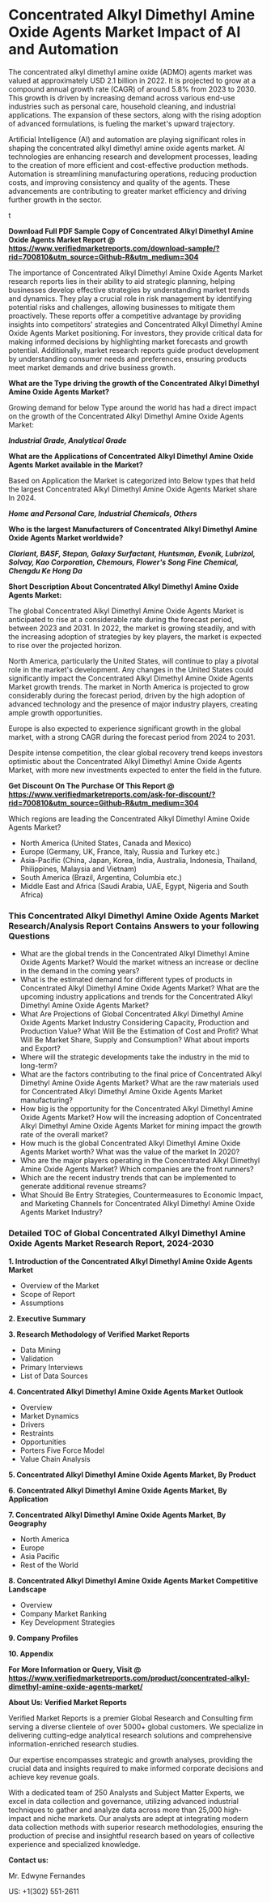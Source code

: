<meta name="title" content="Global Concentrated Alkyl Dimethyl Amine Oxide Agents Market Impact of AI and Automation"><meta name="description" content="The concentrated alkyl dimethyl amine oxide (ADMO) agents market was valued at approximately USD 2.1 billion in 2022. It is projected to grow at a compound annual grow"><meta name="title" content="Concentrated Alkyl Dimethyl Amine Oxide Agents Market Size, Share, Scope, Trends, Growth, Opportunities, Analysis, Forecast"><h1>Concentrated Alkyl Dimethyl Amine Oxide Agents Market Impact of AI and Automation</h1><p>The concentrated alkyl dimethyl amine oxide (ADMO) agents market was valued at approximately USD 2.1 billion in 2022. It is projected to grow at a compound annual growth rate (CAGR) of around 5.8% from 2023 to 2030. This growth is driven by increasing demand across various end-use industries such as personal care, household cleaning, and industrial applications. The expansion of these sectors, along with the rising adoption of advanced formulations, is fueling the market's upward trajectory.</p><p>Artificial Intelligence (AI) and automation are playing significant roles in shaping the concentrated alkyl dimethyl amine oxide agents market. AI technologies are enhancing research and development processes, leading to the creation of more efficient and cost-effective production methods. Automation is streamlining manufacturing operations, reducing production costs, and improving consistency and quality of the agents. These advancements are contributing to greater market efficiency and driving further growth in the sector.</p>t</p><p id="" class=""><strong>Download Full PDF Sample Copy of Concentrated Alkyl Dimethyl Amine Oxide Agents Market Report @ <a href="https://www.verifiedmarketreports.com/download-sample/?rid=700810&utm_source=Github-R&utm_medium=304" target="_blank">https://www.verifiedmarketreports.com/download-sample/?rid=700810&utm_source=Github-R&utm_medium=304</a></strong></p><p>The importance of&nbsp;Concentrated Alkyl Dimethyl Amine Oxide Agents Market research reports lies in their ability to aid strategic planning, helping businesses develop effective strategies by understanding market trends and dynamics. They play a crucial role in risk management by identifying potential risks and challenges, allowing businesses to mitigate them proactively. These reports offer a competitive advantage by providing insights into competitors' strategies and Concentrated Alkyl Dimethyl Amine Oxide Agents Market positioning. For investors, they provide critical data for making informed decisions by highlighting market forecasts and growth potential. Additionally, market research reports guide product development by understanding consumer needs and preferences, ensuring products meet market demands and drive business growth.</p><p><strong>What are the&nbsp;Type driving the growth of the Concentrated Alkyl Dimethyl Amine Oxide Agents Market?</strong></p><p id="" class="">Growing demand for below Type around the world has had a direct impact on the growth of the Concentrated Alkyl Dimethyl Amine Oxide Agents Market:</p><em><strong>Industrial Grade, Analytical Grade</strong></em></p><strong>What are the&nbsp;Applications&nbsp;of Concentrated Alkyl Dimethyl Amine Oxide Agents Market available in the Market?</strong></p><p id="" class="">Based on Application the Market is categorized into Below types that held the largest Concentrated Alkyl Dimethyl Amine Oxide Agents Market share In 2024.</p><em><strong>Home and Personal Care, Industrial Chemicals, Others</strong></em></p><strong>Who is the largest Manufacturers of Concentrated Alkyl Dimethyl Amine Oxide Agents Market worldwide?</strong></p><p><em><strong>Clariant, BASF, Stepan, Galaxy Surfactant, Huntsman, Evonik, Lubrizol, Solvay, Kao Corporation, Chemours, Flower's Song Fine Chemical, Chengdu Ke Hong Da</strong></em></p><p id="" class=""><strong>Short Description About Concentrated Alkyl Dimethyl Amine Oxide Agents Market:</strong></p><p>The global Concentrated Alkyl Dimethyl Amine Oxide Agents Market is anticipated to rise at a considerable rate during the forecast period, between 2023 and 2031. In 2022, the market is growing steadily, and with the increasing adoption of strategies by key players, the market is expected to rise over the projected horizon.</p><p>North America, particularly the United States, will continue to play a pivotal role in the market's development. Any changes in the United States could significantly impact the Concentrated Alkyl Dimethyl Amine Oxide Agents Market growth trends. The market in North America is projected to grow considerably during the forecast period, driven by the high adoption of advanced technology and the presence of major industry players, creating ample growth opportunities.</p><p>Europe is also expected to experience significant growth in the global market, with a strong CAGR during the forecast period from 2024 to 2031.</p><p>Despite intense competition, the clear global recovery trend keeps investors optimistic about the Concentrated Alkyl Dimethyl Amine Oxide Agents Market, with more new investments expected to enter the field in the future.</p><p id="" class=""><strong>Get Discount On The Purchase Of This Report @ <a href="https://www.verifiedmarketreports.com/ask-for-discount/?rid=700810&utm_source=Github-R&utm_medium=304" target="_blank">https://www.verifiedmarketreports.com/ask-for-discount/?rid=700810&utm_source=Github-R&utm_medium=304</a></strong></p>Which regions are leading the Concentrated Alkyl Dimethyl Amine Oxide Agents Market?</p><ul><li>North America (United States, Canada and Mexico)</li><li>Europe (Germany, UK, France, Italy, Russia and Turkey etc.)</li><li>Asia-Pacific (China, Japan, Korea, India, Australia, Indonesia, Thailand, Philippines, Malaysia and Vietnam)</li><li>South America (Brazil, Argentina, Columbia etc.)</li><li>Middle East and Africa (Saudi Arabia, UAE, Egypt, Nigeria and South Africa)</li></ul><h3 id="" class="">This Concentrated Alkyl Dimethyl Amine Oxide Agents Market Research/Analysis Report Contains Answers to your following Questions</h3><ul><li>What are the global trends in the Concentrated Alkyl Dimethyl Amine Oxide Agents Market? Would the market witness an increase or decline in the demand in the coming years?</li><li>What is the estimated demand for different types of products in Concentrated Alkyl Dimethyl Amine Oxide Agents Market? What are the upcoming industry applications and trends for the Concentrated Alkyl Dimethyl Amine Oxide Agents Market?</li><li>What Are Projections of Global Concentrated Alkyl Dimethyl Amine Oxide Agents Market Industry Considering Capacity, Production and Production Value? What Will Be the Estimation of Cost and Profit? What Will Be Market Share, Supply and Consumption? What about imports and Export?</li><li>Where will the strategic developments take the industry in the mid to long-term?</li><li>What are the factors contributing to the final price of Concentrated Alkyl Dimethyl Amine Oxide Agents Market? What are the raw materials used for Concentrated Alkyl Dimethyl Amine Oxide Agents Market manufacturing?</li><li>How big is the opportunity for the Concentrated Alkyl Dimethyl Amine Oxide Agents Market? How will the increasing adoption of Concentrated Alkyl Dimethyl Amine Oxide Agents Market for mining impact the growth rate of the overall market?</li><li>How much is the global Concentrated Alkyl Dimethyl Amine Oxide Agents Market worth? What was the value of the market In 2020?</li><li>Who are the major players operating in the Concentrated Alkyl Dimethyl Amine Oxide Agents Market? Which companies are the front runners?</li><li>Which are the recent industry trends that can be implemented to generate additional revenue streams?</li><li>What Should Be Entry Strategies, Countermeasures to Economic Impact, and Marketing Channels for Concentrated Alkyl Dimethyl Amine Oxide Agents Market Industry?</li></ul><h3 id="" class="">Detailed TOC of Global Concentrated Alkyl Dimethyl Amine Oxide Agents Market Research Report, 2024-2030</h3><p id="" class=""><strong>1. Introduction of the Concentrated Alkyl Dimethyl Amine Oxide Agents Market</strong></p><ul><li>Overview of the Market</li><li>Scope of Report</li><li>Assumptions</li></ul><p id="" class=""><strong>2. Executive Summary</strong></p><p id="" class=""><strong>3. Research Methodology of Verified Market Reports</strong></p><ul><li>Data Mining</li><li>Validation</li><li>Primary Interviews</li><li>List of Data Sources</li></ul><p id="" class=""><strong>4. Concentrated Alkyl Dimethyl Amine Oxide Agents Market Outlook</strong></p><ul><li>Overview</li><li>Market Dynamics</li><li>Drivers</li><li>Restraints</li><li>Opportunities</li><li>Porters Five Force Model</li><li>Value Chain Analysis</li></ul><p id="" class=""><strong>5. Concentrated Alkyl Dimethyl Amine Oxide Agents Market, By Product</strong></p><p id="" class=""><strong>6. Concentrated Alkyl Dimethyl Amine Oxide Agents Market, By Application</strong></p><p id="" class=""><strong>7. Concentrated Alkyl Dimethyl Amine Oxide Agents Market, By Geography</strong></p><ul><li>North America</li><li>Europe</li><li>Asia Pacific</li><li>Rest of the World</li></ul><p id="" class=""><strong>8. Concentrated Alkyl Dimethyl Amine Oxide Agents Market Competitive Landscape</strong></p><ul><li>Overview</li><li>Company Market Ranking</li><li>Key Development Strategies</li></ul><p id="" class=""><strong>9. Company Profiles</strong></p><p id="" class=""><strong>10. Appendix</strong></p><p id="" class=""><strong>For More Information or Query, Visit @ <a href="https://www.verifiedmarketreports.com/product/concentrated-alkyl-dimethyl-amine-oxide-agents-market/" target="_blank">https://www.verifiedmarketreports.com/product/concentrated-alkyl-dimethyl-amine-oxide-agents-market/</a></strong></p><p id="" class=""><strong>About Us: Verified Market Reports</strong></p><p id="" class="">Verified Market Reports is a premier Global Research and Consulting firm serving a diverse clientele of over 5000+ global customers. We specialize in delivering cutting-edge analytical research solutions and comprehensive information-enriched research studies.</p><p id="" class="">Our expertise encompasses strategic and growth analyses, providing the crucial data and insights required to make informed corporate decisions and achieve key revenue goals.</p><p id="" class="">With a dedicated team of 250 Analysts and Subject Matter Experts, we excel in data collection and governance, utilizing advanced industrial techniques to gather and analyze data across more than 25,000 high-impact and niche markets. Our analysts are adept at integrating modern data collection methods with superior research methodologies, ensuring the production of precise and insightful research based on years of collective experience and specialized knowledge.</p><p id="" class=""><strong>Contact us:</strong></p><p id="" class="">Mr. Edwyne Fernandes</p><p id="" class="">US: +1(302) 551-2611</p>